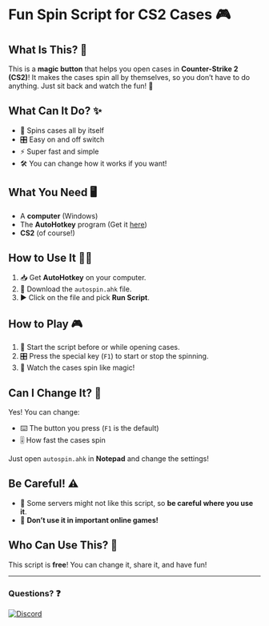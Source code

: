 # Fun Spin Script for CS2 Cases 🎮

## What Is This? 🤔

This is a **magic button** that helps you open cases in **Counter-Strike 2 (CS2)**! It makes the cases spin all by themselves, so you don’t have to do anything. Just sit back and watch the fun! 🎉

## What Can It Do? ✨

- 🎰 Spins cases all by itself
- 🎛️ Easy on and off switch
- ⚡ Super fast and simple
- 🛠️ You can change how it works if you want!

## What You Need 🖥️

- A **computer** (Windows)
- The **AutoHotkey** program (Get it [here](https://www.autohotkey.com/))
- **CS2** (of course!)

## How to Use It 🏃‍♂️

1. 📥 Get **AutoHotkey** on your computer.
2. 📂 Download the `autospin.ahk` file.
3. ▶️ Click on the file and pick **Run Script**.

## How to Play 🎮

1. 🏃 Start the script before or while opening cases.
2. 🎛️ Press the special key (`F1`) to start or stop the spinning.
3. 🔄 Watch the cases spin like magic!

## Can I Change It? 🤖

Yes! You can change:

- ⌨️ The button you press (`F1` is the default)
- 🎚️ How fast the cases spin

Just open `autospin.ahk` in **Notepad** and change the settings!

## Be Careful! ⚠️

- 🚨 Some servers might not like this script, so **be careful where you use it**.
- 🚫 **Don’t use it in important online games!**

## Who Can Use This? 📜

This script is **free**! You can change it, share it, and have fun!

---

### Questions? ❓

[![Discord](https://img.shields.io/badge/Add_me_on-Discord-blue.svg)](https://discord.com/users/792468382083448853)
